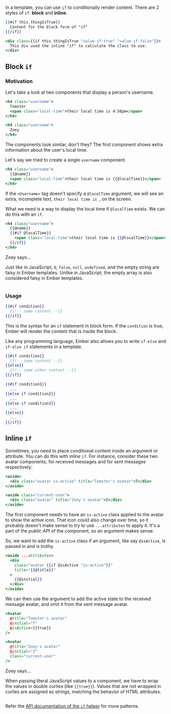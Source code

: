 In a template, you can use `if` to conditionally render content. There are 2 styles of `if`: **block** and **inline**.

```handlebars
{{#if this.thingIsTrue}}
  Content for the block form of "if"
{{/if}}

<div class={{if this.thingIsTrue "value-if-true" "value-if-false"}}>
  This div used the inline "if" to calculate the class to use.
</div>
```


## Block `if`

### Motivation

Let's take a look at two components that display a person's username.

```handlebars {data-filename="app/components/received-message/username.hbs"}
<h4 class="username">
  Tomster
  <span class="local-time">their local time is 4:56pm</span>
</h4>
```

```handlebars {data-filename="app/components/sent-message/username.hbs"}
<h4 class="username">
  Zoey
</h4>
```

The components look similar, don't they? The first component shows extra information about the user's local time.

Let's say we tried to create a single `username` component.

```handlebars {data-filename="app/components/username.hbs"}
<h4 class="username">
  {{@name}}
  <span class="local-time">their local time is {{@localTime}}</span>
</h4>
```

If the `<Username>` tag doesn't specify a `@localTime` argument, we will see an extra, incomplete text, `their local time is `, on the screen.

What we need is a way to display the local time if `@localTime` exists. We can do this with an `if`.

```handlebars {data-filename="app/components/username.hbs"}
<h4 class="username">
  {{@name}}
  {{#if @localTime}}
    <span class="local-time">their local time is {{@localTime}}</span>
  {{/if}}
</h4>
```

<div class="cta">
  <div class="cta-note">
    <div class="cta-note-body">
      <div class="cta-note-heading">Zoey says...</div>
      <div class="cta-note-message">
        <p>
          Just like in JavaScript, <code>0</code>, <code>false</code>, <code>null</code>, <code>undefined</code>, and the empty string are falsy in Ember templates. Unlike in JavaScript, the empty array is also considered falsy in Ember templates.
        </p>
      </div>
    </div>
    <img src="/images/mascots/zoey.png" role="presentation" alt="">
  </div>
</div>

### Usage

```handlebars {data-filename="app/components/my-component.hbs"}
{{#if condition}}
  {{!-- some content --}}
{{/if}}
```

This is the syntax for an `if` statement in block form. If the `condition` is true, Ember will render the content that is inside the block.

Like any programming language, Ember also allows you to write `if-else` and `if-else if` statements in a template.

```handlebars {data-filename="app/components/my-component.hbs"}
{{#if condition}}
  {{!-- some content --}}
{{else}}
  {{!-- some other content --}}
{{/if}}

{{#if condition1}}
  ...
{{else if condition2}}
  ...
{{else if condition3}}
  ...
{{else}}
  ...
{{/if}}
```


## Inline `if`

Sometimes, you need to place conditional content inside an argument or
attribute. You can do this with _inline_ `if`. For instance, consider these two
avatar components, for received messages and for sent messages respectively:

```handlebars {data-filename="app/components/received-message/avatar.hbs"}
<aside>
  <div class="avatar is-active" title="Tomster's avatar">T</div>
</aside>
```

```handlebars {data-filename="app/components/sent-message/avatar.hbs"}
<aside class="current-user">
  <div class="avatar" title="Zoey's avatar">Z</div>
</aside>
```

The first component needs to have an `is-active` class applied to the avatar to
show the active icon. That icon could also change over time, so it probably
doesn't make sense to try to use `...attributes` to apply it. It's a part of the
_public API_ of the component, so an argument makes sense.

So, we want to add the `is-active` class if an argument, like say `@isActive`,
is passed in and is truthy.

```handlebars {data-filename="app/components/avatar.hbs"}
<aside ...attributes>
  <div
    class="avatar {{if @isActive "is-active"}}"
    title="{{@title}}"
  >
    {{@initial}}
  </div>
</aside>
```

We can then use the argument to add the active state to the received message
avatar, and omit it from the sent message avatar.

```handlebars {data-filename="app/components/received-message/avatar.hbs"}
<Avatar
  @title="Tomster's avatar"
  @initial="T"
  @isActive={{true}}
/>
```

```handlebars {data-filename="app/components/sent-message/avatar.hbs"}
<Avatar
  @title="Zoey's avatar"
  @initial="Z"
  class="current-user"
/>
```

<div class="cta">
  <div class="cta-note">
    <div class="cta-note-body">
      <div class="cta-note-heading">Zoey says...</div>
      <div class="cta-note-message">
        <p>
          When passing literal JavaScript values to a component, we have to wrap
          the values in double curlies (like <code>{{true}}</code>). Values that
          are not wrapped in curlies are assigned as strings, matching the
          behavior of HTML attributes.
        </p>
      </div>
    </div>
    <img src="/images/mascots/zoey.png" role="presentation" alt="">
  </div>
</div>

Refer the [API documentation of the `if` helper](https://api.emberjs.com/ember/release/classes/Ember.Templates.helpers/methods/if?anchor=if) for more patterns.
